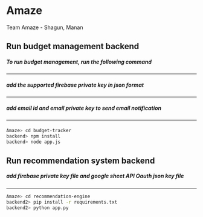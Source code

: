 
# Amaze

Team Amaze - Shagun, Manan


## Run budget management backend

##### To run budget management, run the following command
---------------
##### add the supported firebase private key  in json format
-------------------
##### add email id and email private key to send email notification
--------------
####

```bash
Amaze> cd budget-tracker
backend> npm install
backend> node app.js
```


## Run recommendation system backend

##### add firebase private key file and google sheet API Oauth json key file 

####

-----


```bash
Amaze> cd recommendation-engine
backend2> pip install -r requirements.txt
backend2> python app.py
```


